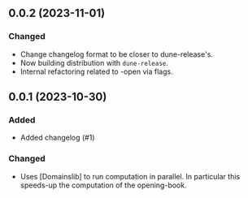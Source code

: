 ## 0.0.2 (2023-11-01)

### Changed

- Change changelog format to be closer to dune-release's.
- Now building distribution with `dune-release`.
- Internal refactoring related to -open via flags.

## 0.0.1 (2023-10-30)

### Added

- Added changelog (#1)

### Changed

- Uses [Domainslib] to run computation in parallel. In particular this speeds-up
  the computation of the opening-book.
